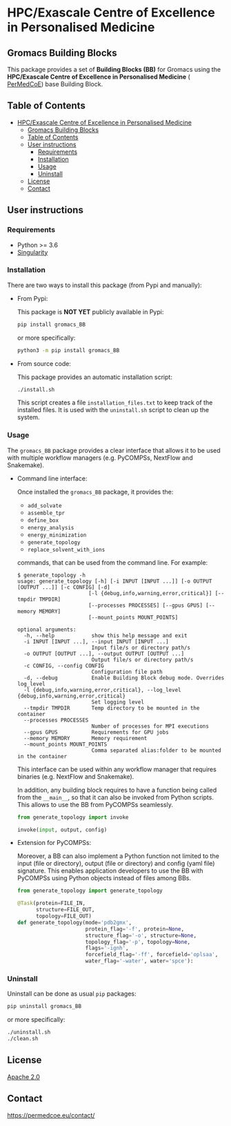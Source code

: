 # HPC/Exascale Centre of Excellence in Personalised Medicine

## Gromacs Building Blocks

This package provides a set of **Building Blocks (BB)** for Gromacs using the **HPC/Exascale Centre of Excellence in Personalised Medicine** (
[PerMedCoE](https://permedcoe.eu/)) base Building Block.

## Table of Contents

- [HPC/Exascale Centre of Excellence in Personalised Medicine](#hpcexascale-centre-of-excellence-in-personalised-medicine)
  - [Gromacs Building Blocks](#gromacs-building-blocks)
  - [Table of Contents](#table-of-contents)
  - [User instructions](#user-instructions)
    - [Requirements](#requirements)
    - [Installation](#installation)
    - [Usage](#usage)
    - [Uninstall](#uninstall)
  - [License](#license)
  - [Contact](#contact)

## User instructions

### Requirements

- Python >= 3.6
- [Singularity](https://singularity.lbl.gov/docs-installation)

### Installation

There are two ways to install this package (from Pypi and manually):

- From Pypi:

  This package is **NOT YET** publicly available in Pypi:

  ```bash
  pip install gromacs_BB
  ```

  or more specifically:

  ```bash
  python3 -m pip install gromacs_BB
  ```

- From source code:

  This package provides an automatic installation script:

  ```bash
  ./install.sh
  ```

  This script creates a file `installation_files.txt` to keep track of the installed files. It is used with the `uninstall.sh` script to clean up the system.

### Usage

The `gromacs_BB` package provides a clear interface that allows it to be used with multiple workflow managers (e.g. PyCOMPSs, NextFlow and Snakemake).

- Command line interface:

  Once installed the `gromacs_BB` package, it provides the:

  - `add_solvate`
  - `assemble_tpr`
  - `define_box`
  - `energy_analysis`
  - `energy_minimization`
  - `generate_topology`
  - `replace_solvent_with_ions`

  commands, that can be used from the command line. For example:

  ```text
  $ generate_topology -h
  usage: generate_topology [-h] [-i INPUT [INPUT ...]] [-o OUTPUT [OUTPUT ...]] [-c CONFIG] [-d]
                         [-l {debug,info,warning,error,critical}] [--tmpdir TMPDIR]
                         [--processes PROCESSES] [--gpus GPUS] [--memory MEMORY]
                         [--mount_points MOUNT_POINTS]

  optional arguments:
    -h, --help            show this help message and exit
    -i INPUT [INPUT ...], --input INPUT [INPUT ...]
                          Input file/s or directory path/s
    -o OUTPUT [OUTPUT ...], --output OUTPUT [OUTPUT ...]
                          Output file/s or directory path/s
    -c CONFIG, --config CONFIG
                          Configuration file path
    -d, --debug           Enable Building Block debug mode. Overrides log_level
    -l {debug,info,warning,error,critical}, --log_level {debug,info,warning,error,critical}
                          Set logging level
    --tmpdir TMPDIR       Temp directory to be mounted in the container
    --processes PROCESSES
                          Number of processes for MPI executions
    --gpus GPUS           Requirements for GPU jobs
    --memory MEMORY       Memory requirement
    --mount_points MOUNT_POINTS
                          Comma separated alias:folder to be mounted in the container
  ```

  This interface can be used within any workflow manager that requires binaries (e.g. NextFlow and Snakemake).

  In addition, any building block requires to have a function being called from the `__main__`, so that it can also be invoked from Python scripts. This allows to use the BB from PyCOMPSs seamlessly.

  ```python
  from generate_topology import invoke

  invoke(input, output, config)
  ```

- Extension for PyCOMPSs:

    Moreover, a BB can also implement a Python function not limited to the input (file or directory), output (file or directory) and config (yaml file) signature. This enables application developers to use the BB with PyCOMPSs using Python objects instead of files among BBs.

    ```python
    from generate_topology import generate_topology

    @Task(protein=FILE_IN,
          structure=FILE_OUT,
          topology=FILE_OUT)
    def generate_topology(mode='pdb2gmx',
                          protein_flag='-f', protein=None,
                          structure_flag='-o', structure=None,
                          topology_flag='-p', topology=None,
                          flags='-ignh',
                          forcefield_flag='-ff', forcefield='oplsaa',
                          water_flag='-water', water='spce'):
    ```

### Uninstall

Uninstall can be done as usual `pip` packages:

```bash
pip uninstall gromacs_BB
```

or more specifically:

```bash
./uninstall.sh
./clean.sh
```

## License

[Apache 2.0](https://www.apache.org/licenses/LICENSE-2.0)

## Contact

<https://permedcoe.eu/contact/>
